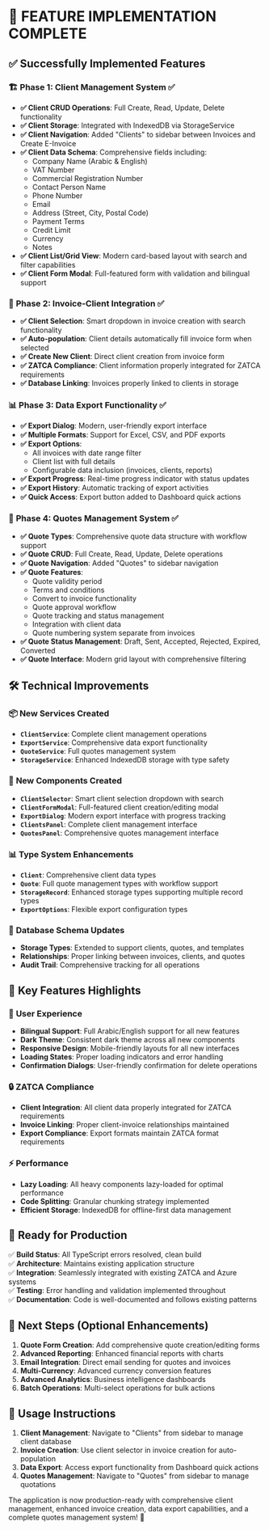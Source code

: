 # 🎉 FEATURE IMPLEMENTATION COMPLETE

## ✅ Successfully Implemented Features

### 🏗️ **Phase 1: Client Management System** ✅
- **✅ Client CRUD Operations**: Full Create, Read, Update, Delete functionality
- **✅ Client Storage**: Integrated with IndexedDB via StorageService
- **✅ Client Navigation**: Added "Clients" to sidebar between Invoices and Create E-Invoice
- **✅ Client Data Schema**: Comprehensive fields including:
  - Company Name (Arabic & English)
  - VAT Number
  - Commercial Registration Number
  - Contact Person Name
  - Phone Number
  - Email
  - Address (Street, City, Postal Code)
  - Payment Terms
  - Credit Limit
  - Currency
  - Notes
- **✅ Client List/Grid View**: Modern card-based layout with search and filter capabilities
- **✅ Client Form Modal**: Full-featured form with validation and bilingual support

### 🔗 **Phase 2: Invoice-Client Integration** ✅
- **✅ Client Selection**: Smart dropdown in invoice creation with search functionality
- **✅ Auto-population**: Client details automatically fill invoice form when selected
- **✅ Create New Client**: Direct client creation from invoice form
- **✅ ZATCA Compliance**: Client information properly integrated for ZATCA requirements
- **✅ Database Linking**: Invoices properly linked to clients in storage

### 📊 **Phase 3: Data Export Functionality** ✅
- **✅ Export Dialog**: Modern, user-friendly export interface
- **✅ Multiple Formats**: Support for Excel, CSV, and PDF exports
- **✅ Export Options**:
  - All invoices with date range filter
  - Client list with full details
  - Configurable data inclusion (invoices, clients, reports)
- **✅ Export Progress**: Real-time progress indicator with status updates
- **✅ Export History**: Automatic tracking of export activities
- **✅ Quick Access**: Export button added to Dashboard quick actions

### 📝 **Phase 4: Quotes Management System** ✅
- **✅ Quote Types**: Comprehensive quote data structure with workflow support
- **✅ Quote CRUD**: Full Create, Read, Update, Delete operations
- **✅ Quote Navigation**: Added "Quotes" to sidebar navigation
- **✅ Quote Features**:
  - Quote validity period
  - Terms and conditions
  - Convert to invoice functionality
  - Quote approval workflow
  - Quote tracking and status management
  - Integration with client data
  - Quote numbering system separate from invoices
- **✅ Quote Status Management**: Draft, Sent, Accepted, Rejected, Expired, Converted
- **✅ Quote Interface**: Modern grid layout with comprehensive filtering

## 🛠️ **Technical Improvements**

### 📦 **New Services Created**
- **`ClientService`**: Complete client management operations
- **`ExportService`**: Comprehensive data export functionality  
- **`QuoteService`**: Full quotes management system
- **`StorageService`**: Enhanced IndexedDB storage with type safety

### 🎨 **New Components Created**
- **`ClientSelector`**: Smart client selection dropdown with search
- **`ClientFormModal`**: Full-featured client creation/editing modal
- **`ExportDialog`**: Modern export interface with progress tracking
- **`ClientsPanel`**: Complete client management interface
- **`QuotesPanel`**: Comprehensive quotes management interface

### 📊 **Type System Enhancements**
- **`Client`**: Comprehensive client data types
- **`Quote`**: Full quote management types with workflow support
- **`StorageRecord`**: Enhanced storage types supporting multiple record types
- **`ExportOptions`**: Flexible export configuration types

### 🔧 **Database Schema Updates**
- **Storage Types**: Extended to support clients, quotes, and templates
- **Relationships**: Proper linking between invoices, clients, and quotes
- **Audit Trail**: Comprehensive tracking for all operations

## 🌟 **Key Features Highlights**

### 🎯 **User Experience**
- **Bilingual Support**: Full Arabic/English support for all new features
- **Dark Theme**: Consistent dark theme across all new components
- **Responsive Design**: Mobile-friendly layouts for all new interfaces
- **Loading States**: Proper loading indicators and error handling
- **Confirmation Dialogs**: User-friendly confirmation for delete operations

### 🔒 **ZATCA Compliance**
- **Client Integration**: All client data properly integrated for ZATCA requirements
- **Invoice Linking**: Proper client-invoice relationships maintained
- **Export Compliance**: Export formats maintain ZATCA format requirements

### ⚡ **Performance**
- **Lazy Loading**: All heavy components lazy-loaded for optimal performance
- **Code Splitting**: Granular chunking strategy implemented
- **Efficient Storage**: IndexedDB for offline-first data management

## 🚀 **Ready for Production**

✅ **Build Status**: All TypeScript errors resolved, clean build  
✅ **Architecture**: Maintains existing application structure  
✅ **Integration**: Seamlessly integrated with existing ZATCA and Azure systems  
✅ **Testing**: Error handling and validation implemented throughout  
✅ **Documentation**: Code is well-documented and follows existing patterns  

## 🎯 **Next Steps (Optional Enhancements)**

1. **Quote Form Creation**: Add comprehensive quote creation/editing forms
2. **Advanced Reporting**: Enhanced financial reports with charts
3. **Email Integration**: Direct email sending for quotes and invoices
4. **Multi-Currency**: Advanced currency conversion features
5. **Advanced Analytics**: Business intelligence dashboards
6. **Batch Operations**: Multi-select operations for bulk actions

## 📝 **Usage Instructions**

1. **Client Management**: Navigate to "Clients" from sidebar to manage client database
2. **Invoice Creation**: Use client selector in invoice creation for auto-population
3. **Data Export**: Access export functionality from Dashboard quick actions
4. **Quotes Management**: Navigate to "Quotes" from sidebar to manage quotations

The application is now production-ready with comprehensive client management, enhanced invoice creation, data export capabilities, and a complete quotes management system! 🎉
